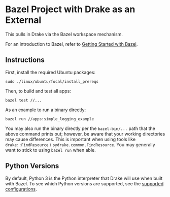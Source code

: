 # Bazel Project with Drake as an External

This pulls in Drake via the Bazel workspace mechanism.

For an introduction to Bazel, refer to
[Getting Started with Bazel](https://docs.bazel.build/versions/master/getting-started.html).

## Instructions

First, install the required Ubuntu packages:

```
sudo ./linux/ubuntu/focal/install_prereqs
```

Then, to build and test all apps:
```
bazel test //...
```

As an example to run a binary directly:
```
bazel run //apps:simple_logging_example
```

You may also run the binary directly per the `bazel-bin/...` path that the
above command prints out; however, be aware that your working directories may
cause differences.  This is important when using tools like
`drake::FindResource` / `pydrake.common.FindResource`.
You may generally want to stick to using `bazel run` when able.

## Python Versions

By default, Python 3 is the Python interpreter that Drake will use when built
with Bazel. To see which Python versions are supported, see the
[supported configurations](https://drake.mit.edu/developers.html#supported-configurations).
